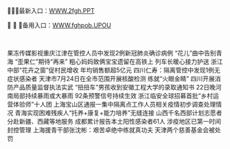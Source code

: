 <p>
	🥮🥮🥮最新入口：<a href="http://www.baidu.com/link?url=6MA2SWnO3Raqke39an_0PUxosM6ZrUGzi1BN9tNnlPW&wd">WWW.2fgh.PPT</a> 
	<p>
		🍇
🍇
🍇备用入口：<a href="http://www.baidu.com/link?url=6MA2SWnO3Raqke39an_0PUxosM6ZrUGzi1BN9tNnlPW&wd">WWW.fghpob.UPOU</a> 
	</p>
	<p>
		<br />
	</p>
	<p>
		果冻传媒影视重庆江津在管控人员中发现2例新冠肺炎确诊病例
“花儿”曲中告别青海 “歪果仁”期待“再来”
粗心妈妈致俩宝宝遗留在高铁上 列车长暖心接力护送
浙江中部“花卉之窗”促村民增收 年均销售额超5亿元
四川仁寿：隔离管控中发现1例无症状感染者
天津市7月24日在全市范围开展核酸检测
练就“火眼金睛” 四川开展消防产品质量监督执法实武
“扭扭车”男孩收到安徽工程大学的录取通知书
22日晚河南局部持续暴雨或大暴雨 92条预警信号持续生效
浙江临安全球招募首批“乡村运营体验师”十人团
上海宝山区通报一集中隔离点工作人员相关疫情初步调查处理情况
青海实现困难残疾人“托养+康复+能力培养”无缝连接
山西千名西部计划志愿者分赴新疆、西藏等地服务
成都累计报告本土阳性感染者61人 涉疫地区已第一时间封控管理
上海援青干部张沈彬：艰苦卓绝中练就真功夫
天津两个慈善基金会被处罚
	</p>
